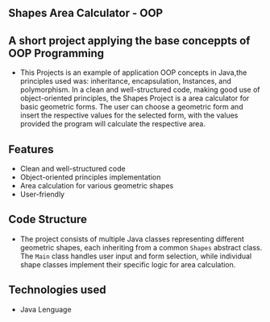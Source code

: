 ## Shapes Area Calculator - OOP 

## A short project applying the base conceppts of OOP Programming

* This Projects is an example of application OOP concepts in Java,the principles used was: inheritance, encapsulation, Instances, and polymorphism. In a clean and well-structured code, making good use of object-oriented principles, the Shapes Project is a area calculator for basic geometric forms. The user can choose a geometric form and insert the respective values for the selected form, with the values provided the program will calculate the respective area.

## Features

* Clean and well-structured code
* Object-oriented principles implementation
* Area calculation for various geometric shapes
* User-friendly 

## Code Structure

* The project consists of multiple Java classes representing different geometric shapes, each inheriting from a common `Shapes` abstract class. The `Main` class handles user input and form selection, while individual shape classes implement their specific logic for area calculation.

## Technologies used

* Java Lenguage